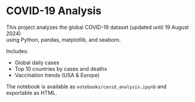 # COVID-19 Analysis

This project analyzes the global COVID-19 dataset (updated until 19 August 2024)  
using Python, pandas, matplotlib, and seaborn.  

Includes:
- Global daily cases
- Top 10 countries by cases and deaths
- Vaccination trends (USA & Europe)

The notebook is available as `notebooks/covid_analysis.ipynb` and exportable as HTML.
